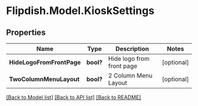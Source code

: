 # Flipdish.Model.KioskSettings
## Properties

Name | Type | Description | Notes
------------ | ------------- | ------------- | -------------
**HideLogoFromFrontPage** | **bool?** | Hide logo from front page | [optional] 
**TwoColumnMenuLayout** | **bool?** | 2 Column Menu Layout | [optional] 

[[Back to Model list]](../README.md#documentation-for-models) [[Back to API list]](../README.md#documentation-for-api-endpoints) [[Back to README]](../README.md)


